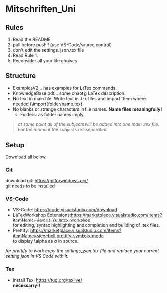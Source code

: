 # Mitschriften_Uni

## Rules
1. Read the README
2. pull before push!! (use VS-Code/source control)  
3. don't edit the settings_json.tex file
4. Read Rule 1.
5. Reconsider all your life choises

## Structure
+ ExamplesV2... has examples for LaTex commands.  
+ KnowledgeBase.pdf... some chaotig LaTex description.  
+ No text in main file. Write text in .tex files and import them where needed (\import{folder/name.tex}  
+ No blanks or strange characters in file names. **Name files meaningfully!**  
    + Folders: as folder names imply.

> *at some point all of the subjects will be added into one main .tex file. For the moment the subjects are seperated.*



## Setup  
Download all below.

### Git
download git: https://gitforwindows.org/  
git needs to be installed

### VS-Code
+ VS-Code: https://code.visualstudio.com/download  
+ LaTexWorkshop Extensions:https://marketplace.visualstudio.com/items?itemName=James-Yu.latex-workshop  
    for editing, syntax highlighting and completion and building of .tex files.  
+ Prettify: https://marketplace.visualstudio.com/items?itemName=siegebell.prettify-symbols-mode  
    to display \alpha as $\alpha$ in source.

*for prettify to work copy the settings_json.tex file and replace your current setting.json in VS Code with it.*


### Tex
+ install Tex: https://tug.org/texlive/  
__necessarry!!__
